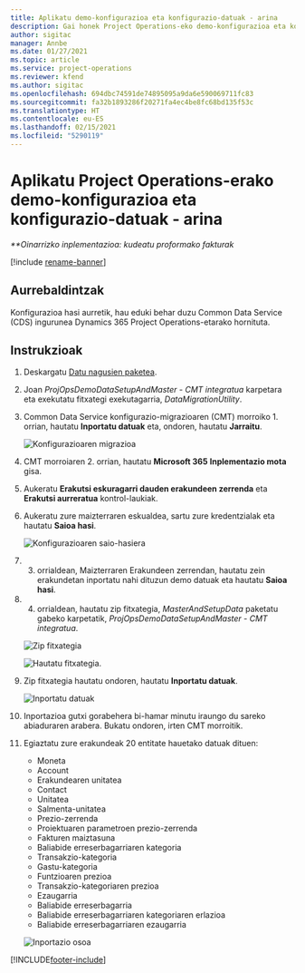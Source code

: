 ```yaml
---
title: Aplikatu demo-konfigurazioa eta konfigurazio-datuak - arina
description: Gai honek Project Operations-eko demo-konfigurazioa eta konfigurazio datuak nola aplikatu jakiteko informazioa eskaintzen du.
author: sigitac
manager: Annbe
ms.date: 01/27/2021
ms.topic: article
ms.service: project-operations
ms.reviewer: kfend
ms.author: sigitac
ms.openlocfilehash: 694dbc74591de74895095a9da6e590069711fc83
ms.sourcegitcommit: fa32b1893286f20271fa4ec4be8fc68bd135f53c
ms.translationtype: HT
ms.contentlocale: eu-ES
ms.lasthandoff: 02/15/2021
ms.locfileid: "5290119"
---
```

# <a name="apply-demo-setup-and-configuration-data-for-project-operations---lite"></a>Aplikatu Project Operations-erako demo-konfigurazioa eta konfigurazio-datuak - arina 

_**Oinarrizko inplementazioa: kudeatu proformako fakturak_

[!include [rename-banner](~/includes/cc-data-platform-banner.md)]

## <a name="prerequisites"></a>Aurrebaldintzak

Konfigurazioa hasi aurretik, hau eduki behar duzu Common Data Service (CDS) ingurunea Dynamics 365 Project Operations-etarako hornituta.


## <a name="instructions"></a>Instrukzioak

1. Deskargatu [Datu nagusien paketea](https://download.microsoft.com/download/3/4/1/341bf279-a64f-4baa-af31-ce624859b518/ProjOpsSampleSetupData%20-%20CE%20only%20CMT.zip). 
2. Joan *ProjOpsDemoDataSetupAndMaster - CMT integratua* karpetara eta exekutatu fitxategi exekutagarria, *DataMigrationUtility*.
3. Common Data Service konfigurazio-migrazioaren (CMT) morroiko 1. orrian, hautatu **Inportatu datuak** eta, ondoren, hautatu **Jarraitu**.

    ![Konfigurazioaren migrazioa](./media/1ConfigurationMigration.png)

4. CMT morroiaren 2. orrian, hautatu **Microsoft 365** **Inplementazio mota** gisa.
5. Aukeratu **Erakutsi eskuragarri dauden erakundeen zerrenda** eta **Erakutsi aurreratua** kontrol-laukiak.
6. Aukeratu zure maizterraren eskualdea, sartu zure kredentzialak eta hautatu **Saioa hasi**.

   ![Konfigurazioaren saio-hasiera](./media/2ConfigurationSignin.png)

7. 3. orrialdean, Maizterraren Erakundeen zerrendan, hautatu zein erakundetan inportatu nahi dituzun demo datuak eta hautatu **Saioa hasi**.
8. 4. orrialdean, hautatu zip fitxategia, *MasterAndSetupData* paketatu gabeko karpetatik, *ProjOpsDemoDataSetupAndMaster - CMT integratua*.

   ![Zip fitxategia](./media/3ZipFile.png)

   ![Hautatu fitxategia.](./media/4SelectAFile.png)

9. Zip fitxategia hautatu ondoren, hautatu **Inportatu datuak**.

   ![Inportatu datuak](./media/5ImportData.png)

10. Inportazioa gutxi gorabehera bi-hamar minutu iraungo du sareko abiaduraren arabera. Bukatu ondoren, irten CMT morroitik. 
11. Egiaztatu zure erakundeak 20 entitate hauetako datuak dituen:

    -   Moneta
    -   Account
    -   Erakundearen unitatea
    -   Contact
    -   Unitatea
    -   Salmenta-unitatea
    -   Prezio-zerrenda
    -   Proiektuaren parametroen prezio-zerrenda 
    -   Fakturen maiztasuna
    -   Baliabide erreserbagarriaren kategoria
    -   Transakzio-kategoria
    -   Gastu-kategoria
    -   Funtzioaren prezioa
    -   Transakzio-kategoriaren prezioa
    -   Ezaugarria
    -   Baliabide erreserbagarria
    -   Baliabide erreserbagarriaren kategoriaren erlazioa
    -   Baliabide erreserbagarriaren ezaugarria

    ![Inportazio osoa](./media/6CompleteImport.png)


[!INCLUDE[footer-include](../includes/footer-banner.md)]